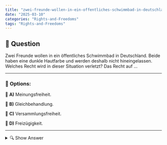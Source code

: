 ```yaml
---
title: "zwei-freunde-wollen-in-ein-offentliches-schwimmbad-in-deutschland-beide-haben-eine-dunkle-hautfarbe-"
date: "2025-03-10"
categories: "Rights-and-Freedoms"
tags: "Rights-and-Freedoms"
---
```


## 📌 **Question**

Zwei Freunde wollen in ein öffentliches Schwimmbad in Deutschland. Beide haben eine dunkle Hautfarbe und werden deshalb nicht hineingelassen. Welches Recht wird in dieser Situation verletzt? Das Recht auf …



---

### 📝 **Options:**

🔘 **A)** Meinungsfreiheit.

🔘 **B)** Gleichbehandlung.

🔘 **C)** Versammlungsfreiheit.

🔘 **D)** Freizügigkeit.

---

<details>
  <summary>🔍 Show Answer</summary>

  <p>
💡  <b>Correct Answer:</b>  b
  </p>
  <p>
    📖<b>Explanation:</b>
    In Deutschland sind öffentliche Einrichtungen wie Schwimmbäder verpflichtet, allen Menschen unabhängig von ihrer Hautfarbe den Zugang zu ermöglichen. Diskriminierung aufgrund von Hautfarbe verstößt gegen grundlegende Menschenrechte und Gesetze, die Gleichbehandlung und Gleichberechtigung sicherstellen sollen. Wenn zwei Freunde mit dunkler Hautfarbe aufgrund ihres Aussehens abgewiesen werden, stellt dies einen Verstoß gegen diese gesetzlichen Bestimmungen dar. Solche Vorfälle werfen Fragen zur Einhaltung von Anti-Diskriminierungsgesetzen und den Schutz der individuellen Freiheitsrechte in der Gesellschaft auf.
  </p>
</details>
